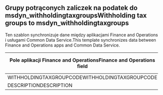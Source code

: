 ## <a name="withholding-tax-groups-to-msdyn_withholdingtaxgroups"></a><span data-ttu-id="6e6aa-101">Grupy potrąconych zaliczek na podatek do msdyn_withholdingtaxgroups</span><span class="sxs-lookup"><span data-stu-id="6e6aa-101">Withholding tax groups to msdyn_withholdingtaxgroups</span></span>

<span data-ttu-id="6e6aa-102">Ten szablon synchronizuje dane między aplikacjami Finance and Operations i usługami Common Data Service.</span><span class="sxs-lookup"><span data-stu-id="6e6aa-102">This template synchronizes data between Finance and Operations apps and Common Data Service.</span></span>

<span data-ttu-id="6e6aa-103">Pole aplikacji Finance and Operations</span><span class="sxs-lookup"><span data-stu-id="6e6aa-103">Finance and Operations field</span></span> | <span data-ttu-id="6e6aa-104">Typ mapy</span><span class="sxs-lookup"><span data-stu-id="6e6aa-104">Map type</span></span> | <span data-ttu-id="6e6aa-105">Inne pole rozwiązania Dynamics 365</span><span class="sxs-lookup"><span data-stu-id="6e6aa-105">Other Dynamics 365 field</span></span> | <span data-ttu-id="6e6aa-106">Wartość domyślna</span><span class="sxs-lookup"><span data-stu-id="6e6aa-106">Default value</span></span>
---|---|---|---
<span data-ttu-id="6e6aa-107">WITHHOLDINGTAXGROUPCODE</span><span class="sxs-lookup"><span data-stu-id="6e6aa-107">WITHHOLDINGTAXGROUPCODE</span></span> | = | <span data-ttu-id="6e6aa-108">msdyn_name</span><span class="sxs-lookup"><span data-stu-id="6e6aa-108">msdyn_name</span></span> | 
<span data-ttu-id="6e6aa-109">DESCRIPTION</span><span class="sxs-lookup"><span data-stu-id="6e6aa-109">DESCRIPTION</span></span> | = | <span data-ttu-id="6e6aa-110">msdyn_description</span><span class="sxs-lookup"><span data-stu-id="6e6aa-110">msdyn_description</span></span> | 
